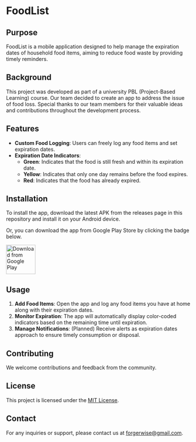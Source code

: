 # FoodList

## Purpose

FoodList is a mobile application designed to help manage the expiration dates of household food items, aiming to reduce food waste by providing timely reminders.

## Background

This project was developed as part of a university PBL (Project-Based Learning) course. Our team decided to create an app to address the issue of food loss. Special thanks to our team members for their valuable ideas and contributions throughout the development process.

## Features

- **Custom Food Logging**: Users can freely log any food items and set expiration dates.
- **Expiration Date Indicators**:
  - **Green**: Indicates that the food is still fresh and within its expiration date.
  - **Yellow**: Indicates that only one day remains before the food expires.
  - **Red**: Indicates that the food has already expired.

## Installation

To install the app, download the latest APK from the releases page in this repository and install it on your Android device.

Or, you can download the app from Google Play Store by clicking the badge below.

[<img src="https://play.google.com/intl/en_us/badges/images/generic/en_badge_web_generic.png" alt="Download from Google Play" height="80">](https://play.google.com/store/apps/details?id=com.forgerwise.foodlist)

## Usage

1. **Add Food Items**: Open the app and log any food items you have at home along with their expiration dates.
2. **Monitor Expiration**: The app will automatically display color-coded indicators based on the remaining time until expiration.
3. **Manage Notifications**: (Planned) Receive alerts as expiration dates approach to ensure timely consumption or disposal.

## Contributing

We welcome contributions and feedback from the community.

## License

This project is licensed under the [MIT License](LICENSE).

## Contact

For any inquiries or support, please contact us at [forgerwise@gmail.com](mailto:forgerwise@gmail.com).
